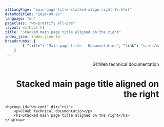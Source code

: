 ```yaml
---
altLangPage: "main-page-title-stacked-align-right-fr.html"
dateModified: "2024-09-26"
language: "en"
pageclass: "wb-prettify all-pre"
layout: without-h1
title: "Stacked main page title aligned on the right"
index_json: index.json-ld
breadcrumbs: [
		{ "title": "Main page title - Documentation", "link": "sites/main-page-title/main-page-title-en.html" }
	]
---
```


<hgroup id="wb-cont" dir="rtl">
	<p>GCWeb technical documentation</p>
	<h1>Stacked main page title aligned on the right</h1>
</hgroup>

<pre><code>&lt;hgroup id="wb-cont" dir="rtl">
	&lt;p>GCWeb technical documentation&lt;/p>
	&lt;h1>Stacked main page title aligned on the right&lt;/h1>
&lt;/hgroup></code></pre>
